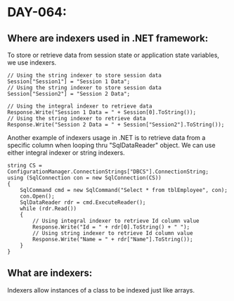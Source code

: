 # DAY-064:

## Where are indexers used in .NET framework:
To store or retrieve data from session state or application state variables, we use indexers.

```
// Using the string indexer to store session data
Session["Session1"] = "Session 1 Data";
// Using the string indexer to store session data
Session["Session2"] = "Session 2 Data";

// Using the integral indexer to retrieve data 
Response.Write("Session 1 Data = " + Session[0].ToString());
// Using the string indexer to retrieve data 
Response.Write("Session 2 Data = " + Session["Session2"].ToString());
```

Another example of indexers usage in .NET is to retrieve data from a specific column when looping thru "SqlDataReader" object. We can use either integral indexer or string indexers.
```
string CS = ConfigurationManager.ConnectionStrings["DBCS"].ConnectionString;
using (SqlConnection con = new SqlConnection(CS))
{
    SqlCommand cmd = new SqlCommand("Select * from tblEmployee", con);
    con.Open();
    SqlDataReader rdr = cmd.ExecuteReader();
    while (rdr.Read())
    {
        // Using integral indexer to retrieve Id column value
        Response.Write("Id = " + rdr[0].ToString() + " ");
        // Using string indexer to retrieve Id column value
        Response.Write("Name = " + rdr["Name"].ToString());
    }
}
```


## What are indexers:

Indexers allow instances of a class to be indexed just like arrays.